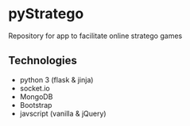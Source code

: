 # pyStratego
Repository for app to facilitate online stratego games

## Technologies
* python 3 (flask & jinja)
* socket.io 
* MongoDB
* Bootstrap
* javscript (vanilla & jQuery)
